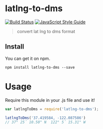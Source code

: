 # latlng-to-dms
[![Build Status](https://travis-ci.org/santospatrick/latlng-to-dms.svg?branch=master)](https://travis-ci.org/santospatrick/latlng-to-dms)
[![JavaScript Style Guide](https://img.shields.io/badge/code%20style-standard-brightgreen.svg)](http://standardjs.com/)
> convert lat lng to dms format

## Install

You can get it on npm.

```
npm install latlng-to-dms --save
```

# Usage
Require this module in your .js file and use it!

```js
var latlngToDms = require('latlng-to-dms');

latlngToDms('37.419584, -122.087586')
// 37° 25´ 10.50" N  122° 5´ 15.31" W
```
